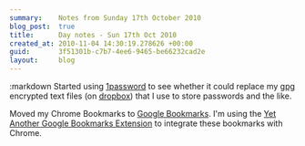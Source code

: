 ```yaml
---
summary:    Notes from Sunday 17th October 2010
blog_post:  true
title:      Day notes - Sun 17th Oct 2010
created_at: 2010-11-04 14:30:19.278626 +00:00
guid:       3f51301b-c7b7-4ee6-9465-be66232cad2e
layout:     blog
---
```

:markdown
  Started using [1password](http://agilewebsolutions.com/products/1Password) to see whether it could replace my [gpg](http://www.gnupg.org/) encrypted text files (on [dropbox](https://www.dropbox.com/)) that I use to store passwords and the like.

  Moved my Chrome Bookmarks to [Google Bookmarks](https://www.google.com/bookmarks).  I'm using the [Yet Another Google Bookmarks Extension](https://chrome.google.com/extensions/detail/jdnejaepfmacfdmhkplckpfdcjgbeode) to integrate these bookmarks with Chrome.
